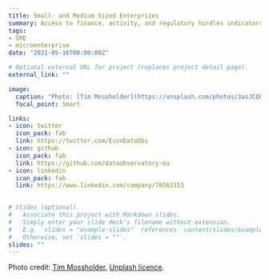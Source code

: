 ```yaml
---
title: Small- and Medium Sized Enterprizes
summary: Access to finance, activity, and regulatory hurdles indicators
tags:
- SME
- microenterprise
date: "2021-05-16T00:00:00Z"

# Optional external URL for project (replaces project detail page).
external_link: ""

image:
  caption: "Photo: [Tim Mossholder](https://unsplash.com/photos/3asJCQUw9VA?utm_source=unsplash&utm_medium=referral&utm_content=creditShareLink)"
  focal_point: Smart

links:
- icon: twitter
  icon_pack: fab
  link: https://twitter.com/EconDataObs
- icon: github
  icon_pack: fab
  link: https://github.com/dataobservatory-eu
- icon: linkedin
  icon_pack: fab
  link: https://www.linkedin.com/company/78562153
  

# Slides (optional).
#   Associate this project with Markdown slides.
#   Simply enter your slide deck's filename without extension.
#   E.g. `slides = "example-slides"` references `content/slides/example-slides.md`.
#   Otherwise, set `slides = ""`.
slides: ""
---
```



Photo credit: [Tim Mossholder](https://unsplash.com/photos/3asJCQUw9VA?utm_source=unsplash&utm_medium=referral&utm_content=creditShareLink), [Unplash licence](https://unsplash.com/license).

